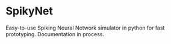 # SpikyNet
Easy-to-use Spiking Neural Network simulator in python for fast prototyping.
Documentation in process.
